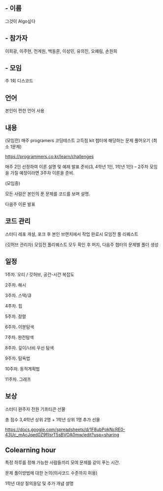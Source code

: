 ## - 이름
그것이 Algo싶다
## - 참가자
이희광, 이주현, 전계원, 백동훈, 이성민, 유의진, 오예림, 손원희
## - 모임
주 1회 디스코드
## 언어
본인이 편한 언어 사용
## 내용 
(모임전) 매주 programers 코딩테스트 고득점 kit 챕터에 해당하는 문제 풀어오기 (최소 1문제)


https://programmers.co.kr/learn/challenges


매주 2인 선정하여 이론 설명 및 예제 발표 준비(3, 4학년 1인, 1학년 1인) – 2주차 모임을 가질 예정이라면 3주차 이론을 준비.


(모임중) 


모든 사람은 본인의 푼 문제를 코드를 보며 설명.


다음주 이론 발표


## 코드 관리 
스터디 레포 개설, 포크 후 본인 브랜치에서 작업 완료시 모임전 풀 리퀘스트


(깃허브 관리자) 모임전 풀리퀘스트 모두 확인 후 머지, 다음주 챕터의 문제별 폴더 생성

## 일정
1주차. 오티 / 깃허브, 공간-시간 복잡도


2주차. 해시

3주차. 스택/큐


4주차. 힙


5주차. 정렬


6주차. 이분탐색


7주차. 완전탐색


8주차. 깊이/너비 우선 탐색


9주차. 탐욕법


10주차. 동적계획법


11주차. 그래프

## 보상
스터디 완주자 전원 기프티콘 선물


총 점수 3,4학년 상위 2명 + 1학년 상위 1명 추가 선물


https://docs.google.com/spreadsheets/d/1F8ubPokNcRE0-43Uc_mAcJqed0Z9fllsrT5sBVOA0mw/edit?usp=sharing 

## Colearning hour
특정 하루를 정해 가능한 사람들끼리 모여 문제를 같이 푸는 시간.


문제 풀이방법에 대한 논의(의사코드 수준까지 허용)


1학년 대상 질의응답 및 추가 개념 설명
